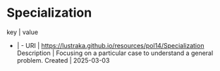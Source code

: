 # Specialization

key | value
- | -
URI | https://lustraka.github.io/resources/pol14/Specialization
Description | Focusing on a particular case to understand a general problem.
Created | 2025-03-03

